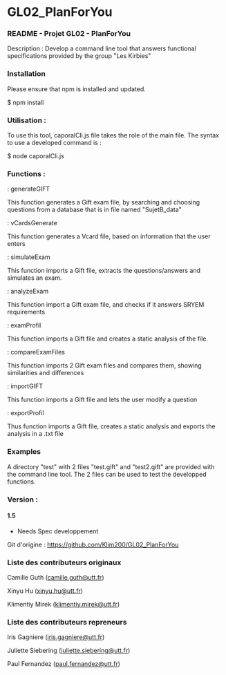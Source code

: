 # GL02_PlanForYou
### README - Projet GL02 - PlanForYou

Description : Develop a command line tool that answers functional specifications provided by the group "Les Kirbies"

### Installation

Please ensure that npm is installed and updated. 

$ npm install

### Utilisation :

To use this tool, caporalCli.js file takes the role of the main file. The syntax to use a developed command is :

$ node caporalCli.js <command>

### Functions :

<command> : generateGIFT

This function generates a Gift exam file, by searching and choosing questions from a database that is in file named "SujetB_data"

<command> : vCardsGenerate

This function generates a Vcard file, based on information that the user enters

<command> : simulateExam

This function imports a Gift file, extracts the questions/answers and simulates an exam.

<command> : analyzeExam

This function import a Gift exam file, and checks if it answers SRYEM requirements

<command> : examProfil

This function imports a Gift file and creates a static analysis of the file.

<command> : compareExamFiles

This function imports 2 Gift exam files and compares them, showing similarities and differences

<command> : importGIFT

This function imports a Gift file and lets the user modify a question

<command> : exportProfil

Thus function imports a Gift file, creates a static analysis and exports the analysis in a .txt file

### Examples

A directory "test" with 2 files "test.gift" and "test2.gift" are provided with the command line tool. The 2 files can be used to test the developped functions.

### Version :

#### 1.5

- Needs Spec developpement


Git d'origine : https://github.com/Klim200/GL02_PlanForYou

### Liste des contributeurs originaux 
Camille Guth (camille.guth@utt.fr)

Xinyu Hu (xinyu.hu@utt.fr)

Klimentiy Mirek (klimentiy.mirek@utt.fr)

### Liste des contributeurs repreneurs 

Iris Gagniere (iris.gagniere@utt.fr)

Juliette Siebering (juliette.siebering@utt.fr)

Paul Fernandez (paul.fernandez@utt.fr)
